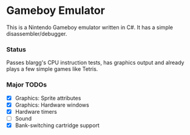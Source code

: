 # Gameboy Emulator

This is a Nintendo Gameboy emulator written in C#. It has a simple disassembler/debugger.

### Status

Passes blargg's CPU instruction tests, has graphics output and already plays a few simple games like Tetris.

### Major TODOs

- [x] Graphics: Sprite attributes
- [x] Graphics: Hardware windows
- [x] Hardware timers
- [ ] Sound
- [x] Bank-switching cartridge support
